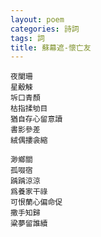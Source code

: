```yaml
---
layout: poem
categories: 詩詞
tags: 詞
title: 蘇幕遮-懷亡友
---
```


	
	夜闌珊
	星觳觫
	坼口青顏
	枯指揉劬目
	猶自存心留意讀
	書影參差
	絨偶摟衾縮

	渺鄉關
	孤啜宿
	踽踽涼涼
	爲養家干祿
	可恨蘭心偏命促
	撒手知歸
	粱夢留誰續
